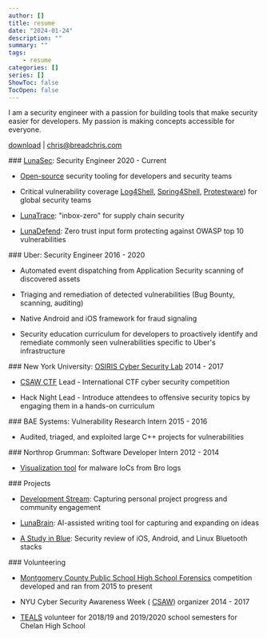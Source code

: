 ```yaml
---
author: []
title: resume
date: "2024-01-24"
description: ""
summary: ""
tags:
    - resume
categories: []
series: []
ShowToc: false
TocOpen: false
---
```


I am a security engineer with a passion for building tools that make security easier for developers. My passion is making concepts accessible for everyone.

[download](/christopher_thompson_resume.pdf) \| [chris@breadchris.com](mailto:chris@breadchris.com)

\### [LunaSec](https://lunasec.io): Security Engineer 2020 - Current

- [Open-source](https://github.com/lunasec-io/lunasec) security tooling for developers and security teams

- Critical vulnerability coverage [Log4Shell](https://www.lunasec.io/docs/blog/log4j-zero-day/), [Spring4Shell](https://www.lunasec.io/docs/blog/spring-rce-vulnerabilities/), [Protestware](https://www.lunasec.io/docs/blog/node-ipc-protestware/)) for global security teams

- [LunaTrace](https://www.lunasec.io/docs/blog/the-issue-with-vuln-scanners/): "inbox-zero" for supply chain security

- [LunaDefend](https://www.lunasec.io/docs/blog/lunasec-story/): Zero trust input form protecting against OWASP top 10 vulnerabilities


\### Uber: Security Engineer 2016 - 2020

- Automated event dispatching from Application Security scanning of discovered assets

- Triaging and remediation of detected vulnerabilities (Bug Bounty, scanning, auditing)

- Native Android and iOS framework for fraud signaling

- Security education curriculum for developers to proactively identify and remediate commonly seen vulnerabilities specific to Uber's infrastructure


\### New York University: [OSIRIS Cyber Security Lab](https://osiris.cyber.nyu.edu/) 2014 - 2017

- [CSAW CTF](https://www.csaw.io/ctf) Lead - International CTF cyber security competition

- Hack Night Lead - Introduce attendees to offensive security topics by engaging them in a hands-on curriculum


\### BAE Systems: Vulnerability Research Intern 2015 - 2016

- Audited, triaged, and exploited large C++ projects for vulnerabilities


\### Northrop Grumman: Software Developer Intern 2012 - 2014

- [Visualization tool](https://www.youtube.com/watch?v=KNGtEchL9fs) for malware IoCs from Bro logs


\### Projects

- [Development Stream](https://www.youtube.com/@breadchris/streams): Capturing personal project progress and community engagement

- [LunaBrain](https://github.com/lunabrain-ai/lunabrain): AI-assisted writing tool for capturing and expanding on ideas

- [A Study in Blue](http://breadchris.github.io/pwn/exploit/bluetooth/2019/08/01/bluetooth-pwning/): Security review of iOS, Android, and Linux Bluetooth stacks


\### Volunteering

- [Montgomery County Public School High School Forensics](https://mcpshsf.com) competition developed and ran from 2015 to present

- NYU Cyber Security Awareness Week ( [CSAW](https://www.csaw.io/)) organizer 2014 - 2017

- [TEALS](https://www.microsoft.com/en-us/teals) volunteer for 2018/19 and 2019/2020 school semesters for Chelan High School